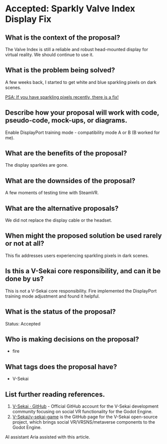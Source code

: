 # Accepted: Sparkly Valve Index Display Fix

## What is the context of the proposal?

The Valve Index is still a reliable and robust head-mounted display for virtual reality. We should continue to use it.

## What is the problem being solved?

A few weeks back, I started to get white and blue sparkling pixels on dark scenes.

[PSA: If you have sparkling pixels recently, there is a fix!](https://www.reddit.com/r/ValveIndex/comments/oxd6xa/psa_if_you_have_sparkling_pixels_recently_there/)

## Describe how your proposal will work with code, pseudo-code, mock-ups, or diagrams.

Enable DisplayPort training mode - compatibility mode A or B (B worked for me).

## What are the benefits of the proposal?

The display sparkles are gone.

## What are the downsides of the proposal?

A few moments of testing time with SteamVR.

## What are the alternative proposals?

We did not replace the display cable or the headset.

## When might the proposed solution be used rarely or not at all?

This fix addresses users experiencing sparkling pixels in dark scenes.

## Is this a V-Sekai core responsibility, and can it be done by us?

This is not a V-Sekai core responsibility. Fire implemented the DisplayPort training mode adjustment and found it helpful.

## What is the status of the proposal?

Status: Accepted <!-- Draft | Proposed | Rejected | Accepted | Deprecated | Superseded by -->

## Who is making decisions on the proposal?

- fire

## What tags does the proposal have?

- V-Sekai

## List further reading references.

1. [V-Sekai · GitHub](https://github.com/v-sekai) - Official GitHub account for the V-Sekai development community focusing on social VR functionality for the Godot Engine.
2. [V-Sekai/v-sekai-game](https://github.com/v-sekai/v-sekai-game) is the GitHub page for the V-Sekai open-source project, which brings social VR/VRSNS/metaverse components to the Godot Engine.

AI assistant Aria assisted with this article.

